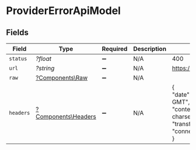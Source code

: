 # ProviderErrorApiModel


## Fields

| Field                                                                                                                                                 | Type                                                                                                                                                  | Required                                                                                                                                              | Description                                                                                                                                           | Example                                                                                                                                               |
| ----------------------------------------------------------------------------------------------------------------------------------------------------- | ----------------------------------------------------------------------------------------------------------------------------------------------------- | ----------------------------------------------------------------------------------------------------------------------------------------------------- | ----------------------------------------------------------------------------------------------------------------------------------------------------- | ----------------------------------------------------------------------------------------------------------------------------------------------------- |
| `status`                                                                                                                                              | *?float*                                                                                                                                              | :heavy_minus_sign:                                                                                                                                    | N/A                                                                                                                                                   | 400                                                                                                                                                   |
| `url`                                                                                                                                                 | *?string*                                                                                                                                             | :heavy_minus_sign:                                                                                                                                    | N/A                                                                                                                                                   | https://api.someprovider.com/v1/endpoint                                                                                                              |
| `raw`                                                                                                                                                 | [?Components\Raw](../../Models/Components/Raw.md)                                                                                                     | :heavy_minus_sign:                                                                                                                                    | N/A                                                                                                                                                   |                                                                                                                                                       |
| `headers`                                                                                                                                             | [?Components\Headers](../../Models/Components/Headers.md)                                                                                             | :heavy_minus_sign:                                                                                                                                    | N/A                                                                                                                                                   | {<br/>"date": "Tue, 02 Apr 2024 13:52:01 GMT",<br/>"content-type": "application/json; charset=utf-8",<br/>"transfer-encoding": "chunked",<br/>"connection": "close"<br/>} |